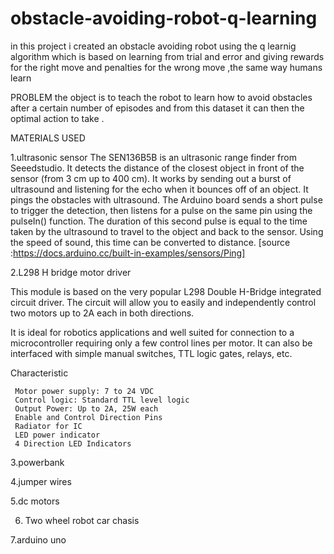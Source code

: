# obstacle-avoiding-robot-q-learning
in this project i created an obstacle avoiding robot using the  q learnig algorithm which is based on learning from trial and error and giving  rewards for the right move  and penalties for the wrong move ,the same way humans learn

PROBLEM
the object is to teach the robot to learn how to avoid obstacles 
after a certain number of episodes and from this dataset it 
can then the optimal action to take .

MATERIALS USED

1.ultrasonic sensor
The SEN136B5B is an ultrasonic range finder from Seeedstudio. 
It detects the distance of the closest object in front of the 
sensor (from 3 cm up to 400 cm). It works by sending out a burst
of ultrasound and listening for the echo when it bounces off of an
 object. It pings the obstacles with ultrasound. The Arduino board 
sends a short pulse to trigger the detection, then listens for a 
pulse on the same pin using the pulseIn() function. The duration
 of this second pulse is equal to the time taken by the ultrasound 
to travel to the object and back to the sensor. 
Using the speed of sound, this time can be converted to distance.
[source :https://docs.arduino.cc/built-in-examples/sensors/Ping]

2.L298 H bridge motor driver 

This module is based on the very popular L298 Double H-Bridge integrated circuit driver.
The circuit will allow you to easily and independently control two motors up to 2A each in both directions.

It is ideal for robotics applications and well suited for connection to a microcontroller requiring only a few control lines per motor. 
It can also be interfaced with simple manual switches, TTL logic gates, relays, etc.

Characteristic

     Motor power supply: 7 to 24 VDC
     Control logic: Standard TTL level logic
     Output Power: Up to 2A, 25W each
     Enable and Control Direction Pins
     Radiator for IC
     LED power indicator
     4 Direction LED Indicators

3.powerbank

4.jumper wires

5.dc motors

6. Two wheel robot car chasis

7.arduino uno


